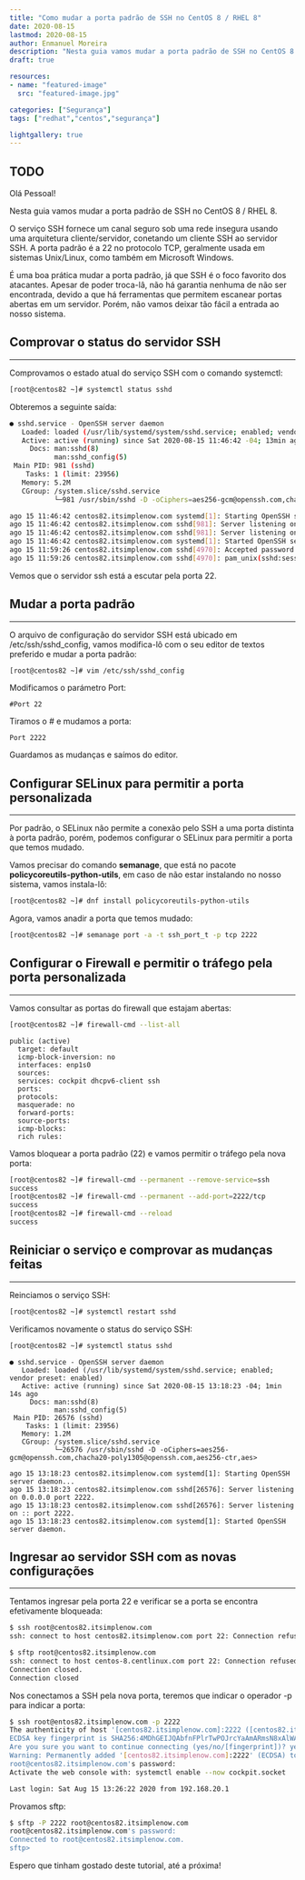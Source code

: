 ```yaml
---
title: "Como mudar a porta padrão de SSH no CentOS 8 / RHEL 8"
date: 2020-08-15
lastmod: 2020-08-15
author: Enmanuel Moreira
description: "Nesta guia vamos mudar a porta padrão de SSH no CentOS 8 / RHEL 8."
draft: true

resources:
- name: "featured-image"
  src: "featured-image.jpg"

categories: ["Segurança"]
tags: ["redhat","centos","segurança"]

lightgallery: true
---
```


## TODO

Olá Pessoal!

Nesta guia vamos mudar a porta padrão de SSH no CentOS 8 / RHEL 8.

O serviço SSH fornece um canal seguro sob uma rede insegura usando uma arquitetura cliente/servidor, conetando um cliente SSH ao servidor SSH. A porta padrão é a 22 no protocolo TCP, geralmente usada em sistemas Unix/Linux, como também em Microsoft Windows.

É uma boa prática mudar a porta padrão, já que SSH é o foco favorito dos atacantes. Apesar de poder troca-lâ, não há garantia nenhuma de não ser encontrada, devido a que há ferramentas que permitem escanear portas abertas em um servidor. Porém, não vamos deixar tão fácil a entrada ao nosso sistema.

## Comprovar o status do servidor SSH

***

Comprovamos o estado atual do serviço SSH com o comando systemctl:

```bash
[root@centos82 ~]# systemctl status sshd
```

Obteremos a seguinte saída:  

```bash
● sshd.service - OpenSSH server daemon
   Loaded: loaded (/usr/lib/systemd/system/sshd.service; enabled; vendor preset: enabled)
   Active: active (running) since Sat 2020-08-15 11:46:42 -04; 13min ago
     Docs: man:sshd(8)
           man:sshd_config(5)
 Main PID: 981 (sshd)
    Tasks: 1 (limit: 23956)
   Memory: 5.2M
   CGroup: /system.slice/sshd.service
           └─981 /usr/sbin/sshd -D -oCiphers=aes256-gcm@openssh.com,chacha20-poly1305@openssh.com,aes256-ctr,aes256-cbc,aes128-gcm@openssh.com,aes128-ctr,aes128-cbc -oMACs=hmac-sha2-256-etm@openssh.com,hmac-sh>

ago 15 11:46:42 centos82.itsimplenow.com systemd[1]: Starting OpenSSH server daemon...
ago 15 11:46:42 centos82.itsimplenow.com sshd[981]: Server listening on 0.0.0.0 port 22.
ago 15 11:46:42 centos82.itsimplenow.com sshd[981]: Server listening on :: port 22.
ago 15 11:46:42 centos82.itsimplenow.com systemd[1]: Started OpenSSH server daemon.
ago 15 11:59:26 centos82.itsimplenow.com sshd[4970]: Accepted password for root from 192.168.20.1 port 49354 ssh2
ago 15 11:59:26 centos82.itsimplenow.com sshd[4970]: pam_unix(sshd:session): session opened for user root by (uid=0)
```

Vemos que o servidor ssh está a escutar pela porta 22.  

## Mudar a porta padrão

***

O arquivo de configuração do servidor SSH está ubicado em /etc/ssh/sshd_config, vamos modifica-lô com o seu editor de textos preferido e mudar a porta padrão:  

```bash
[root@centos82 ~]# vim /etc/ssh/sshd_config
```

Modificamos o parámetro Port:  

```plaintext
#Port 22
```

Tiramos o # e mudamos a porta:  

```plaintext
Port 2222
```

Guardamos as mudanças e saímos do editor.  

## Configurar SELinux para permitir a porta personalizada

***

Por padrão, o SELinux não permite a conexão pelo SSH a uma porta distinta à porta padrão, porém, podemos configurar o SELinux para permitir a porta que temos mudado.  

Vamos precisar do comando **semanage**, que está no pacote **policycoreutils-python-utils**, em caso de não estar instalando no nosso sistema, vamos instala-lô:  

```bash
[root@centos82 ~]# dnf install policycoreutils-python-utils
```

Agora, vamos anadir a porta que temos mudado:  

```bash
[root@centos82 ~]# semanage port -a -t ssh_port_t -p tcp 2222
```

## Configurar o Firewall e permitir o tráfego pela porta personalizada

***

Vamos consultar as portas do firewall que estajam abertas:

```bash
[root@centos82 ~]# firewall-cmd --list-all
```

```plaintext
public (active)
  target: default
  icmp-block-inversion: no
  interfaces: enp1s0
  sources:
  services: cockpit dhcpv6-client ssh
  ports:
  protocols:
  masquerade: no
  forward-ports:
  source-ports:
  icmp-blocks:
  rich rules:
```

Vamos bloquear a porta padrão (22) e vamos permitir o tráfego pela nova porta:  

```bash
[root@centos82 ~]# firewall-cmd --permanent --remove-service=ssh
success
[root@centos82 ~]# firewall-cmd --permanent --add-port=2222/tcp
success
[root@centos82 ~]# firewall-cmd --reload
success
```

## Reiniciar o serviço e comprovar as mudanças feitas

***

Reinciamos o serviço SSH:  

```bash
[root@centos82 ~]# systemctl restart sshd
```

Verificamos novamente o status do serviço SSH:  

```bash
[root@centos82 ~]# systemctl status sshd
```

```plaintext
● sshd.service - OpenSSH server daemon
   Loaded: loaded (/usr/lib/systemd/system/sshd.service; enabled; vendor preset: enabled)
   Active: active (running) since Sat 2020-08-15 13:18:23 -04; 1min 14s ago
     Docs: man:sshd(8)
           man:sshd_config(5)
 Main PID: 26576 (sshd)
    Tasks: 1 (limit: 23956)
   Memory: 1.2M
   CGroup: /system.slice/sshd.service
           └─26576 /usr/sbin/sshd -D -oCiphers=aes256-gcm@openssh.com,chacha20-poly1305@openssh.com,aes256-ctr,aes>

ago 15 13:18:23 centos82.itsimplenow.com systemd[1]: Starting OpenSSH server daemon...
ago 15 13:18:23 centos82.itsimplenow.com sshd[26576]: Server listening on 0.0.0.0 port 2222.
ago 15 13:18:23 centos82.itsimplenow.com sshd[26576]: Server listening on :: port 2222.
ago 15 13:18:23 centos82.itsimplenow.com systemd[1]: Started OpenSSH server daemon.

```

## Ingresar ao servidor SSH com as novas configurações

***

Tentamos ingresar pela porta 22 e verificar se a porta se encontra efetivamente bloqueada:  

```bash
$ ssh root@centos82.itsimplenow.com
ssh: connect to host centos82.itsimplenow.com port 22: Connection refused
```

```bash
$ sftp root@centos82.itsimplenow.com
ssh: connect to host centos-8.centlinux.com port 22: Connection refused
Connection closed.
Connection closed
```

Nos conectamos a SSH pela nova porta, teremos que indicar o operador -p para indicar a porta:  

```bash
$ ssh root@entos82.itsimplenow.com -p 2222
The authenticity of host '[centos82.itsimplenow.com]:2222 ([centos82.itsimplenow.com]:2222)' can't be established.
ECDSA key fingerprint is SHA256:4MDhGEIJQAbfnFPlrTwPOJrcYaAmARmsN8xAlWAb6u0.
Are you sure you want to continue connecting (yes/no/[fingerprint])? yes
Warning: Permanently added '[centos82.itsimplenow.com]:2222' (ECDSA) to the list of known hosts.
root@centos82.itsimplenow.com's password:
Activate the web console with: systemctl enable --now cockpit.socket

Last login: Sat Aug 15 13:26:22 2020 from 192.168.20.1
```

Provamos sftp:  

```bash
$ sftp -P 2222 root@centos82.itsimplenow.com
root@centos82.itsimplenow.com's password:
Connected to root@centos82.itsimplenow.com.
sftp>
```

Espero que tinham gostado deste tutorial, até a próxima!

